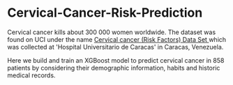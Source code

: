 # Cervical-Cancer-Risk-Prediction

Cervical cancer kills about 300 000 women worldwide. 
The dataset was found on UCI under the name [Cervical cancer (Risk Factors) Data Set ](https://archive.ics.uci.edu/ml/datasets/Cervical+cancer+%28Risk+Factors%29#) which was collected at 'Hospital Universitario de Caracas' in Caracas, Venezuela.

Here we build and train an XGBoost model to predict cervical cancer in 858 patients by considering their demographic information, habits and historic medical records.
